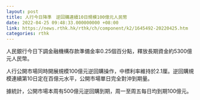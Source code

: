 ```yaml
---
layout: post
title: 人行今日降準　逆回購連續10日規模100億元人民幣
date: 2022-04-25 09:48:33.000000000 +08:00
link: https://news.rthk.hk/rthk/ch/component/k2/1645492-20220425.htm
categories: rthk
---
```


人民銀行今日下調金融機構存款準備金率0.25個百分點，釋放長期資金約5300億元人民幣。

人行公開市場同時開展規模100億元逆回購操作，中標利率維持於2.1厘。逆回購規模連續第10日定在百億元水平，公開市場單日完全對沖到期量。

據統計，公開市場本周有500億元逆回購到期，周一至周五每日均到期100億元。
